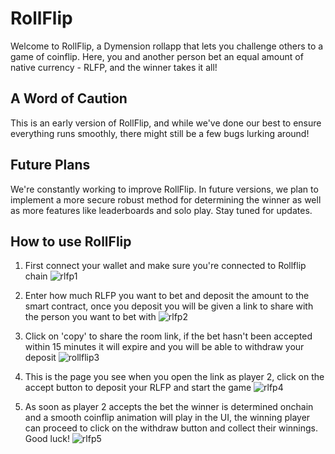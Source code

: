 # RollFlip

Welcome to RollFlip, a Dymension rollapp that lets you challenge others to a game of coinflip. Here, you and another person bet an equal amount of native currency - RLFP, and the winner takes it all!

## A Word of Caution
This is an early version of RollFlip, and while we've done our best to ensure everything runs smoothly, there might still be a few bugs lurking around!

## Future Plans
We're constantly working to improve RollFlip. In future versions, we plan to implement a more secure robust method for determining the winner as well as more features like leaderboards and solo play. Stay tuned for updates.

## How to use RollFlip
1) First connect your wallet and make sure you're connected to Rollflip chain
![rlfp1](https://github.com/Lenn-e/RollFlip/assets/59662454/5e9a4bcb-d1bb-4310-babd-1c3d0e2cff22)

2) Enter how much RLFP you want to bet and deposit the amount to the smart contract, once you deposit you will be given a link to share with the person you want to bet with
![rlfp2](https://github.com/Lenn-e/RollFlip/assets/59662454/dcf6230a-d91f-4ae5-90a9-85d5e3375f6b)

3) Click on 'copy' to share the room link, if the bet hasn't been accepted within 15 minutes it will expire and you will be able to withdraw your deposit
![rollflip3](https://github.com/Lenn-e/RollFlip/assets/59662454/526037f1-3d99-426f-9662-a641774904c6)

4) This is the page you see when you open the link as player 2, click on the accept button to deposit your RLFP and start the game
![rlfp4](https://github.com/Lenn-e/RollFlip/assets/59662454/a04b0403-4e1d-475e-abe2-2e50ba558044)

5) As soon as player 2 accepts the bet the winner is determined onchain and a smooth coinflip animation will play in the UI, the winning player can proceed to click on the withdraw button and collect their winnings. Good luck!
![rlfp5](https://github.com/Lenn-e/RollFlip/assets/59662454/2c3298e7-c977-4d02-9e9a-ec7226627374)
